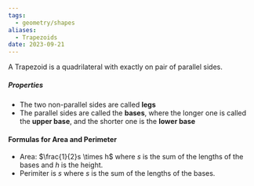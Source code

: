 ```yaml
---
tags:
  - geometry/shapes
aliases:
  - Trapezoids
date: 2023-09-21
---
```

A Trapezoid is a quadrilateral with exactly on pair of parallel sides.
##### Properties
- The two non-parallel sides are called **legs**
- The parallel sides are called the **bases**, where the longer one is called the **upper base**, and the shorter one is the **lower base**
#### Formulas for Area and Perimeter 
- Area: $\frac{1}{2}s \times h$ where $s$ is the sum of the lengths of the bases and $h$ is the height.  
- Perimiter is $s$ where $s$ is the sum of the lengths of the bases.
